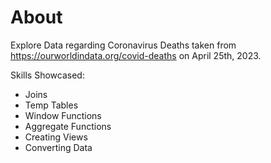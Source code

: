 # About

Explore Data regarding Coronavirus Deaths taken from https://ourworldindata.org/covid-deaths on April 25th, 2023.

Skills Showcased:
* Joins
* Temp Tables
* Window Functions
* Aggregate Functions
* Creating Views
* Converting Data
